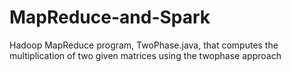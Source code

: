 # MapReduce-and-Spark
Hadoop MapReduce program, TwoPhase.java, that computes the multiplication of two given matrices using the twophase approach
